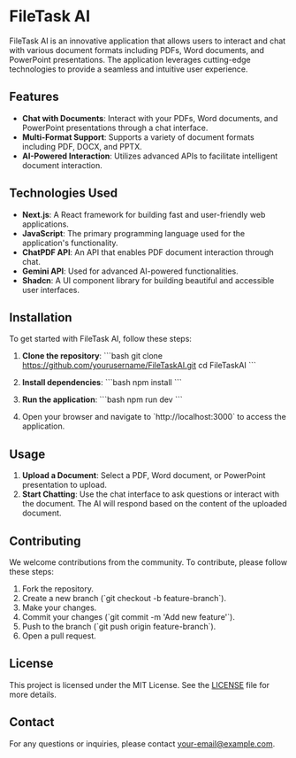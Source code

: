 
# FileTask AI

FileTask AI is an innovative application that allows users to interact and chat with various document formats including PDFs, Word documents, and PowerPoint presentations. The application leverages cutting-edge technologies to provide a seamless and intuitive user experience.

## Features

- **Chat with Documents**: Interact with your PDFs, Word documents, and PowerPoint presentations through a chat interface.
- **Multi-Format Support**: Supports a variety of document formats including PDF, DOCX, and PPTX.
- **AI-Powered Interaction**: Utilizes advanced APIs to facilitate intelligent document interaction.

## Technologies Used

- **Next.js**: A React framework for building fast and user-friendly web applications.
- **JavaScript**: The primary programming language used for the application's functionality.
- **ChatPDF API**: An API that enables PDF document interaction through chat.
- **Gemini API**: Used for advanced AI-powered functionalities.
- **Shadcn**: A UI component library for building beautiful and accessible user interfaces.

## Installation

To get started with FileTask AI, follow these steps:

1. **Clone the repository**:
   \`\`\`bash
   git clone https://github.com/yourusername/FileTaskAI.git
   cd FileTaskAI
   \`\`\`

2. **Install dependencies**:
   \`\`\`bash
   npm install
   \`\`\`

3. **Run the application**:
   \`\`\`bash
   npm run dev
   \`\`\`

4. Open your browser and navigate to \`http://localhost:3000\` to access the application.

## Usage

1. **Upload a Document**: Select a PDF, Word document, or PowerPoint presentation to upload.
2. **Start Chatting**: Use the chat interface to ask questions or interact with the document. The AI will respond based on the content of the uploaded document.

## Contributing

We welcome contributions from the community. To contribute, please follow these steps:

1. Fork the repository.
2. Create a new branch (\`git checkout -b feature-branch\`).
3. Make your changes.
4. Commit your changes (\`git commit -m 'Add new feature'\`).
5. Push to the branch (\`git push origin feature-branch\`).
6. Open a pull request.

## License

This project is licensed under the MIT License. See the [LICENSE](LICENSE) file for more details.

## Contact

For any questions or inquiries, please contact [your-email@example.com](mailto:your-email@example.com).
